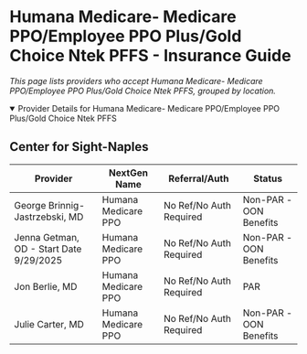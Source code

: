 # Humana Medicare- Medicare PPO/Employee PPO Plus/Gold Choice Ntek PFFS - Insurance Guide

*This page lists providers who accept Humana Medicare- Medicare PPO/Employee PPO Plus/Gold Choice Ntek PFFS, grouped by location.*

<details open><summary>Provider Details for Humana Medicare- Medicare PPO/Employee PPO Plus/Gold Choice Ntek PFFS</summary>

## Center for Sight-Naples

| Provider | NextGen Name | Referral/Auth | Status |
|----------|-------------|--------------|--------|
| George Brinnig-Jastrzebski, MD | Humana Medicare PPO | No Ref/No Auth Required | Non-PAR -OON Benefits |
| Jenna Getman, OD - Start Date 9/29/2025 | Humana Medicare PPO | No Ref/No Auth Required | Non-PAR -OON Benefits |
| Jon Berlie, MD | Humana Medicare PPO | No Ref/No Auth Required | PAR |
| Julie Carter, MD | Humana Medicare PPO | No Ref/No Auth Required | Non-PAR -OON Benefits |

</details>

